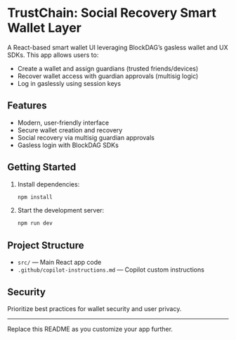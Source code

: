 # TrustChain: Social Recovery Smart Wallet Layer

A React-based smart wallet UI leveraging BlockDAG’s gasless wallet and UX SDKs. This app allows users to:

- Create a wallet and assign guardians (trusted friends/devices)
- Recover wallet access with guardian approvals (multisig logic)
- Log in gaslessly using session keys

## Features
- Modern, user-friendly interface
- Secure wallet creation and recovery
- Social recovery via multisig guardian approvals
- Gasless login with BlockDAG SDKs

## Getting Started

1. Install dependencies:
   ```sh
   npm install
   ```
2. Start the development server:
   ```sh
   npm run dev
   ```

## Project Structure
- `src/` — Main React app code
- `.github/copilot-instructions.md` — Copilot custom instructions

## Security
Prioritize best practices for wallet security and user privacy.

---

Replace this README as you customize your app further.
